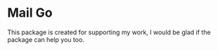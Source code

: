# Mail Go

This package is created for supporting my work, I would be glad if the package can help you too.